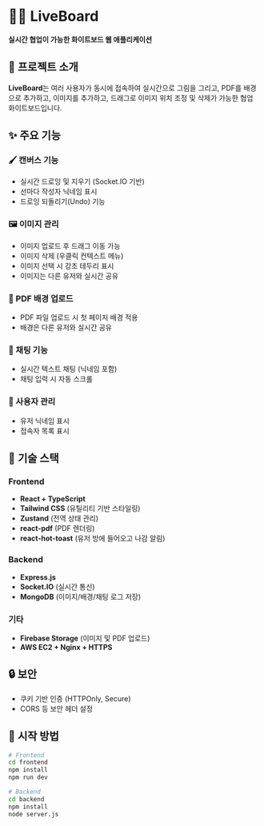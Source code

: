 # 🧑‍🎨 LiveBoard

**실시간 협업이 가능한 화이트보드 웹 애플리케이션**

## 📌 프로젝트 소개

**LiveBoard**는 여러 사용자가 동시에 접속하여 실시간으로 그림을 그리고, PDF를 배경으로 추가하고, 이미지를 추가하고, 드래그로 이미지 위치 조정 및 삭제가 가능한 협업 화이트보드입니다.

## ✨ 주요 기능

### 🖌️ 캔버스 기능

- 실시간 드로잉 및 지우기 (Socket.IO 기반)
- 선마다 작성자 닉네임 표시
- 드로잉 되돌리기(Undo) 기능

### 🖼 이미지 관리

- 이미지 업로드 후 드래그 이동 가능
- 이미지 삭제 (우클릭 컨텍스트 메뉴)
- 이미지 선택 시 강조 테두리 표시
- 이미지는 다른 유저와 실시간 공유

### 📄 PDF 배경 업로드

- PDF 파일 업로드 시 첫 페이지 배경 적용
- 배경은 다른 유저와 실시간 공유

### 💬 채팅 기능

- 실시간 텍스트 채팅 (닉네임 포함)
- 채팅 입력 시 자동 스크롤

### 👥 사용자 관리

- 유저 닉네임 표시
- 접속자 목록 표시

## 💠 기술 스택

### Frontend

- **React + TypeScript**
- **Tailwind CSS** (유틸리티 기반 스타일링)
- **Zustand** (전역 상태 관리)
- **react-pdf** (PDF 렌더링)
- **react-hot-toast** (유저 방에 들어오고 나감 알림)

### Backend

- **Express.js**
- **Socket.IO** (실시간 통신)
- **MongoDB** (이미지/배경/채팅 로그 저장)

### 기타

- **Firebase Storage** (이미지 및 PDF 업로드)
- **AWS EC2 + Nginx + HTTPS**

## 🔒 보안

- 쿠키 기반 인증 (HTTPOnly, Secure)
- CORS 등 보안 헤더 설정

## 🚀 시작 방법

```bash
# Frontend
cd frontend
npm install
npm run dev

# Backend
cd backend
npm install
node server.js
```
